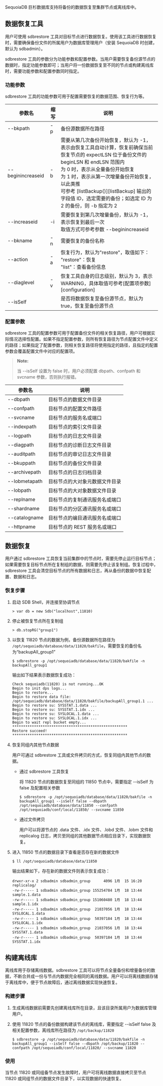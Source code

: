 SequoiaDB 巨杉数据库支持将备份的数据恢复至集群节点或离线库中。

## 数据恢复工具

用户可使用 sdbrestore 工具对目标节点进行数据恢复。使用该工具进行数据恢复时，需要确保备份文件的所属用户为数据库管理用户（安装 SequoiaDB 时创建，默认为 sdbadmin）。

sdbrestore 工具的参数分为功能参数和配置参数。当用户需要恢复备份源节点的数据时，指定功能参数即可；当用户将一份数据恢复至不同的节点或构建离线库时，需要功能参数和配置参数同时指定。

### 功能参数

sdbrestore 工具的功能参数可用于配置需要恢复的数据范围、恢复行为等。

| 参数名        | 缩写 | 说明 |
| ------------- | ---- | ---- |
| --bkpath      | -p   | 备份源数据所在路径  |
| --beginincreaseid | -b | 需要从第几次备份开始恢复，默认为 -1，表示由恢复工具自动计算，恢复前确保当前恢复节点的 expectLSN 位于备份文件的 beginLSN 和 endLSN 范围内 <br> 为 0 时，表示从全量备份开始恢复 <br> 为 1 时，表示从第一次增量备份开始恢复，以此类推 <br> 可参考 [listBackup()][listBackup] 输出的字段值 ID，选定需要的备份；如选定 ID 为 2 的备份，则 -b 指定为 2 |
| --increaseid  | -i   | 需要恢复到第几次增量备份，默认为 -1，表示恢复到最后一次 <br> 取值方式可参考参数 --beginincreaseid  |
| --bkname      | -n   | 需要恢复的备份名称 |
| --action      | -a   | 恢复行为，默认为"restore"，取值如下：<br>"restore"：恢复<br>"list"：查看备份信息   |
| --diaglevel   | -v   | 恢复工具自身的日志级别，默认为 3，表示 WARNING，具体取值可参考[配置项参数][configuration] |
| --isSelf      |      | 是否将数据恢复至备份源节点，默认为 true，恢复至备份源节点 |

### 配置参数

sdbrestore 工具的配置参数可用于配置备份文件的相关恢复路径，用户可根据实际情况选择性配置。如果不指定配置参数，则所有恢复路径为节点配置文件中定义的路径；如果指定了配置参数，则相关恢复路径将使用指定的路径，且指定的配置参数会覆盖配置文件中对应的配置项。

> **Note:**
>
> 当 --isSelf 设置为 false 时，用户必须配置 dbpath、confpath 和 svcname 参数，否则执行报错。

| 参数名       | 说明          |
| ------------ | ------------- |
| --dbpath     | 目标节点的数据文件目录  |
| --confpath   | 目标节点的配置文件路径 |
| --svcname    | 目标节点的服务名或端口 |
| --indexpath  | 目标节点的索引文件目录 |
| --logpath    | 目标节点的日志文件目录 |
| --diagpath   | 目标节点的诊断日志文件目录 |
| --auditpath  | 目标节点的审记日志文件目录 |
| --bkuppath   | 目标节点的备份文件目录 |
| --archivepath | 目标节点的日志归档目录 |
| --lobmetapath | 目标节点的大对象元数据文件目录 |
| --lobpath     | 目标节点的大对象数据文件目录 |
| --replname    | 目标节点的复制通讯服务名或端口 |
| --shardname   | 目标节点的分区通讯服务名或端口 |
| --catalogname | 目标节点的编目通讯服务名或端口 |
| --httpname    | 目标节点的 REST 服务名或端口 |


## 数据恢复

用户通过 sdbrestore 工具恢复当前集群中的节点时，需要先停止运行目标节点；如果需要恢复目标节点所在复制组的数据，则需要先停止该复制组。恢复过程中，sdbrestore 工具会清空目标节点的所有数据和日志，再从备份的数据中恢复配置、数据和日志。

### 恢复步骤

1. 启动 SDB Shell，并连接至协调节点

    ```lang-javascript
    > var db = new Sdb("localhost",11810)
    ```

2. 停止被恢复节点所在复制组

    ```lang-javascript
    > db.stopRG("group1")
    ```

3. 以恢复 11820 节点的数据为例，备份源数据所在路径为 `/opt/sequoiadb/database/data/11820/bakfile`，需要恢复的备份名为“backupAll_group1”

    ```lang-bash
    $ sdbrestore -p /opt/sequoiadb/database/data/11820/bakfile -n backupAll_group1
    ```

    输出如下结果表示数据恢复成功：

    ```lang-text
    Check sequoiadb(11820) is not running...OK
    Begin to init dps logs...
    Begin to restore... 
    Begin to restore data file: /opt/sequoiadb/database/data/11820/bakfile/backupAll_group1.1 ...
    Begin to restore su: SYSSTAT.1.data ...
    Begin to restore su: SYSSTAT.1.idx ...
    Begin to restore su: SYSLOCAL.1.data ...
    Begin to restore su: SYSLOCAL.1.idx ...
    Begin to wait repl bucket empty...
    *****************************************************
    Restore succeed!
    *****************************************************
    ```

4. 恢复同组内其他节点数据

    用户可通过 sdbrestore 工具或文件拷贝的方式，恢复同组内其他节点的数据。

    - 通过 sdbrestore 工具恢复

        将 11820 节点的数据恢复至同组的 11850 节点中，需要指定 --isSelf 为 false 及配置相关参数

        ```lang-bash
        $ sdbrestore -p /opt/sequoiadb/database/data/11820/bakfile -n backupAll_group1 --isSelf false --dbpath /opt/sequoiadb/database/data/11850 --confpath /opt/sequoiadb/conf/local/11850/ --svcname 11850
        ```

    - 通过文件拷贝

        用户可以将源节点的 .data 文件、.idx 文件、.lobd 文件、.lobm 文件和 replicalog 日志，拷贝至同组的其他数据节点相应目录下，实现数据恢复。

5. 进入 11850 节点的数据目录下查看是否存在新的数据文件

    ```lang-bash
    $ ll /opt/sequoiadb/database/data/11850
    ```

    输出结果如下，存在新的数据文件则表示恢复成功：

    ```lang-text
    drwxr-xr-x 2 sdbadmin sdbadmin_group      4096 1月  15 16:20 replicalog/
    -rw-r----- 1 sdbadmin sdbadmin_group 155254784 1月  18 13:44 sample.1.data
    -rw-r----- 1 sdbadmin sdbadmin_group 151060480 1月  18 13:44 sample.1.idx
    -rw-r----- 1 sdbadmin sdbadmin_group  21037056 1月  18 13:44 SYSLOCAL.1.data
    -rw-r----- 1 sdbadmin sdbadmin_group  50397184 1月  18 13:44 SYSLOCAL.1.idx
    -rw-r----- 1 sdbadmin sdbadmin_group  21037056 1月  18 13:44 SYSSTAT.1.data
    -rw-r----- 1 sdbadmin sdbadmin_group  50397184 1月  18 13:44 SYSSTAT.1.idx
    ```

## 构建离线库

离线库用于存储离线数据。sdbrestore 工具可以将节点全量备份和增量备份的数据，不断合并成一份与节点内数据完全相同的离线数据。用户可以将离线数据存储于离线库中，便于节点故障后，通过离线数据实现快速恢复。

### 构建步骤

1. 生成离线数据前需要先创建离线库所在目录，且该目录所属用户为数据库管理用户。

2. 使用 11820 节点的备份数据构建该节点的离线库，需要指定 --isSelf false 及相关配置参数，离线库所在路径为  `/opt/backup/11820`

    ```lang-bash
    $ sdbrestore -p /opt/sequoiadb/database/data/11820/bakfile -n backupAll_group1 --isSelf false --dbpath /opt/backup/11820 --confpath /opt/sequoiadb/conf/local/11820/ --svcname 11820 
    ```

### 使用

当节点 11820 或同组备节点发生故障时，用户可将离线数据直接拷贝至节点 11820 或同组节点的数据文件目录下，以实现数据的快速恢复。



[^_^]:
    本文使用的所有引用及链接
[listBackup]:manual/Manual/Sequoiadb_Command/Sdb/listBackup.md
[configuration]:manual/Distributed_Engine/Maintainance/Database_Configuration/configuration_parameters.md